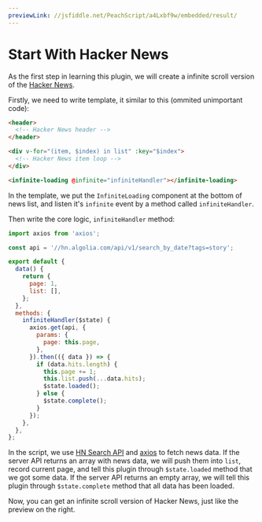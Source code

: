 ```yaml
---
previewLink: //jsfiddle.net/PeachScript/a4Lxbf9w/embedded/result/
---
```


# Start With Hacker News

As the first step in learning this plugin, we will create a infinite scroll version of the [Hacker News](https://news.ycombinator.com/).

Firstly, we need to write template, it similar to this (ommited unimportant code):

``` html {9}
<header>
  <!-- Hacker News header -->
</header>

<div v-for="(item, $index) in list" :key="$index">
  <!-- Hacker News item loop -->
</div>

<infinite-loading @infinite="infiniteHandler"></infinite-loading>
```

In the template, we put the `InfiniteLoading` component at the bottom of news list, and listen it's `infinite` event by a method called `infiniteHandler`.

Then write the core logic, `infiniteHandler` method:

``` js
import axios from 'axios';

const api = '//hn.algolia.com/api/v1/search_by_date?tags=story';

export default {
  data() {
    return {
      page: 1,
      list: [],
    };
  },
  methods: {
    infiniteHandler($state) {
      axios.get(api, {
        params: {
          page: this.page,
        },
      }).then(({ data }) => {
        if (data.hits.length) {
          this.page += 1;
          this.list.push(...data.hits);
          $state.loaded();
        } else {
          $state.complete();
        }
      });
    },
  },
};
```

In the script, we use [HN Search API](https://hn.algolia.com/api) and [axios](https://github.com/mzabriskie/axios) to fetch news data. If the server API returns an array with news data, we will push them into `list`, record current page, and tell this plugin through `$state.loaded` method that we got some data. If the server API returns an empty array, we will tell this plugin through `$state.complete` method that all data has been loaded.

Now, you can get an infinite scroll version of Hacker News, just like the preview on the right.
